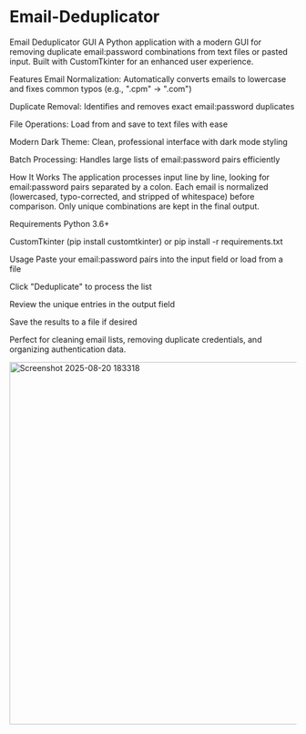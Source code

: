 # Email-Deduplicator
Email Deduplicator GUI
A Python application with a modern GUI for removing duplicate email:password combinations from text files or pasted input. Built with CustomTkinter for an enhanced user experience.

Features
Email Normalization: Automatically converts emails to lowercase and fixes common typos (e.g., ".cpm" → ".com")

Duplicate Removal: Identifies and removes exact email:password duplicates

File Operations: Load from and save to text files with ease

Modern Dark Theme: Clean, professional interface with dark mode styling

Batch Processing: Handles large lists of email:password pairs efficiently

How It Works
The application processes input line by line, looking for email:password pairs separated by a colon. Each email is normalized (lowercased, typo-corrected, and stripped of whitespace) before comparison. Only unique combinations are kept in the final output.

Requirements
Python 3.6+

CustomTkinter (pip install customtkinter) 
or 
pip install -r requirements.txt

Usage
Paste your email:password pairs into the input field or load from a file

Click "Deduplicate" to process the list

Review the unique entries in the output field

Save the results to a file if desired

Perfect for cleaning email lists, removing duplicate credentials, and organizing authentication data.

<img width="805" height="636" alt="Screenshot 2025-08-20 183318" src="https://github.com/user-attachments/assets/07b5eefb-e806-4ad4-a035-5c0a69a9efed" />
